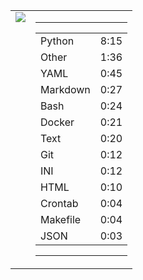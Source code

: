 
<table><tr>
<td valign="top">
  <img src="https://wakatime.com/share/@Aperture/0cd21d5d-ac4f-458d-9c71-d06f479c1297.png" />
</td>

<td valign="top">
  <hr>
  <table>
    <tr><td>Python</td><td>8:15</td></tr><tr><td>Other</td><td>1:36</td></tr><tr><td>YAML</td><td>0:45</td></tr><tr><td>Markdown</td><td>0:27</td></tr><tr><td>Bash</td><td>0:24</td></tr><tr><td>Docker</td><td>0:21</td></tr><tr><td>Text</td><td>0:20</td></tr><tr><td>Git</td><td>0:12</td></tr><tr><td>INI</td><td>0:12</td></tr><tr><td>HTML</td><td>0:10</td></tr><tr><td>Crontab</td><td>0:04</td></tr><tr><td>Makefile</td><td>0:04</td></tr><tr><td>JSON</td><td>0:03</td></tr>
  </table>
  <hr>
</td>
</tr></table>

